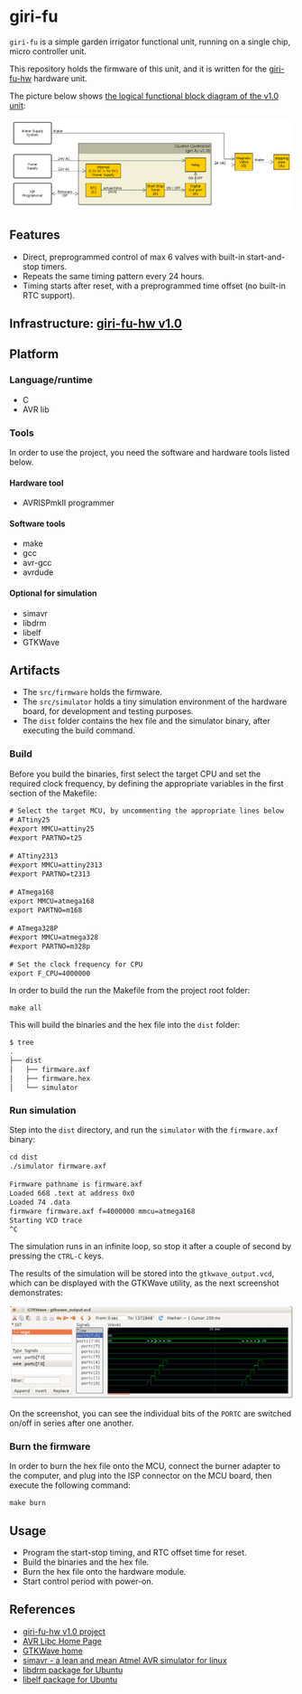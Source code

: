 # giri-fu

`giri-fu` is a simple garden irrigator functional unit, running on a single chip, micro controller unit.

This repository holds the firmware of this unit,
and it is written for the [giri-fu-hw](https://github.com/tombenke/giri-fu-hw/tree/v1.0.0) hardware unit.

The picture below shows [the logical functional block diagram of the v1.0 unit](docs/giri_fu_v1.0_FBD.png?raw=true):

![the functional block diagram of the giri-fu v1.0](docs/giri_fu_v1.0_FBD.png?raw=true)

## Features

- Direct, preprogrammed control of max 6 valves with built-in start-and-stop timers.
- Repeats the same timing pattern every 24 hours.
- Timing starts after reset, with a preprogrammed time offset (no built-in RTC support).

## Infrastructure: [giri-fu-hw v1.0](https://github.com/tombenke/giri-fu-hw/tree/v1.0.0)

## Platform

### Language/runtime

- C
- AVR lib

### Tools

In order to use the project, you need the software and hardware tools listed below.

#### Hardware tool
- AVRISPmkII programmer

#### Software tools
- make
- gcc
- avr-gcc
- avrdude

#### Optional for simulation
- simavr
- libdrm
- libelf
- GTKWave

## Artifacts

- The `src/firmware` holds the firmware.
- The `src/simulator` holds a tiny simulation environment of the hardware board, for development and testing purposes.
- The `dist` folder contains the hex file and the simulator binary, after executing the build command.

### Build

Before you build the binaries, first select the target CPU and set the required clock frequency,
by defining the appropriate variables in the first section of the Makefile:

    # Select the target MCU, by uncommenting the appropriate lines below
    # ATtiny25
    #export MMCU=attiny25
    #export PARTNO=t25

    # ATtiny2313
    #export MMCU=attiny2313
    #export PARTNO=t2313

    # ATmega168
    export MMCU=atmega168
    export PARTNO=m168

    # ATmega328P
    #export MMCU=atmega328
    #export PARTNO=m328p

    # Set the clock frequency for CPU
    export F_CPU=4000000


In order to build the run the Makefile from the project root folder:

    make all

This will build the binaries and the hex file into the `dist` folder:

    $ tree
    .
    ├── dist
    │   ├── firmware.axf
    │   ├── firmware.hex
    │   └── simulator

### Run simulation

Step into the `dist` directory, and run the `simulator` with the `firmware.axf` binary:

    cd dist
    ./simulator firmware.axf

    Firmware pathname is firmware.axf
    Loaded 668 .text at address 0x0
    Loaded 74 .data
    firmware firmware.axf f=4000000 mmcu=atmega168
    Starting VCD trace
    ^C

The simulation runs in an infinite loop, so stop it after a couple of second by pressing the `CTRL-C` keys.

The results of the simulation will be stored into the `gtkwave_output.vcd`, which can be displayed with the GTKWave utility,
as the next screenshot demonstrates:

![Simulation results displayed with GTKWave](docs/gtkwave_simulation.png)

On the screenshot, you can see the individual bits of the `PORTC` are switched on/off in series after one another.

### Burn the firmware

In order to burn the hex file onto the MCU,
connect the burner adapter to the computer,
and plug into the ISP connector on the MCU board, then execute the following command:

    make burn

## Usage

- Program the start-stop timing, and RTC offset time for reset.
- Build the binaries and the hex file.
- Burn the hex file onto the hardware module.
- Start control period with power-on.

## References

- [giri-fu-hw v1.0 project](https://github.com/tombenke/giri-fu-hw/tree/v1.0.0)
- [AVR Libc Home Page](http://www.nongnu.org/avr-libc/)
- [GTKWave home](http://gtkwave.sourceforge.net/)
- [simavr - a lean and mean Atmel AVR simulator for linux](https://github.com/buserror/simavr)
- [libdrm package for Ubuntu](http://packages.ubuntu.com/search?keywords=libdrm2)
- [libelf package for Ubuntu](http://packages.ubuntu.com/search?keywords=libelf)
